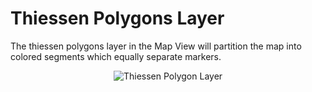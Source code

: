 # Thiessen Polygons Layer

The thiessen polygons layer in the Map View will partition the map into
colored segments which equally separate markers.

<div style="text-align: center">

<img src="../ext/docs/CoreMapView/src/au/gov/asd/tac/constellation/views/mapview/resources/mapview-layers-thiessen-polygons.png" alt="Thiessen Polygon
Layer" />

</div>
